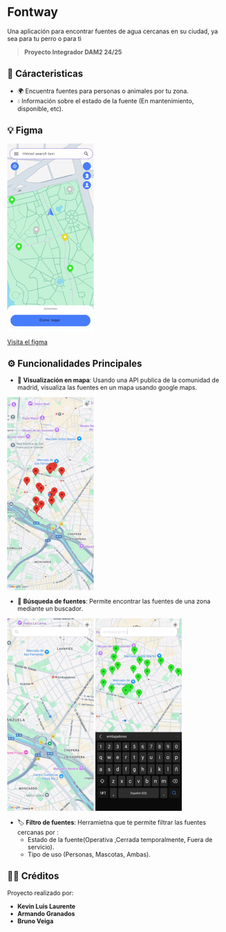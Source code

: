 # Fontway

Una aplicación para encontrar fuentes de agua cercanas en su ciudad, ya sea para tu perro o para ti

>**Proyecto Integrador DAM2 24/25**

## 🚀 Cáracteristicas

- 🌍 Encuentra fuentes para personas o animales por tu zona.
- 💧 Información sobre el estado de la fuente (En mantenimiento, disponible, etc).

## 💡 Figma

<img src="/img/Prototipo_Main.png" alt="Prototipo del main" style="width:200px; height:auto;">

[Visita el figma](https://www.figma.com/design/y6SO0lJ3bDAyEqmhDfegK7/FontWay?node-id=0-1&p=f&t=5FkMIhLwzE9Z5xBi-0)

## ⚙️ Funcionalidades Principales

- 📍 **Visualización en mapa**: Usando una API publica de la comunidad de madrid, visualiza las fuentes en un mapa usando google maps.

<img src="img/App1.jpg" alt="App1" style="width:200px; height:auto;">


- 🔎 **Búsqueda de fuentes**: Permite encontrar las fuentes de una zona mediante un buscador.

<img src="img/Busqueda1.jpg" alt="App1" style="width:200px; height:auto;">
<img src="img/Busqueda2.jpg" alt="App1" style="width:200px; height:auto;"> 

- 🏷️ **Filtro de fuentes**: Herramietna que te permite filtrar las fuentes cercanas por :
  - Estado de la fuente(Operativa ,Cerrada temporalmente, Fuera de servicio).
  - Tipo de uso (Personas, Mascotas, Ambas).

## 🧑‍💻 Créditos

Proyecto realizado por:

- **Kevin Luis Laurente**
- **Armando Granados**
- **Bruno Veiga**